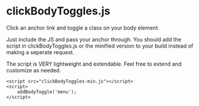 # clickBodyToggles.js
Click an anchor link and toggle a class on your body element.

Just include the JS and pass your anchor through. You should add the script in clickBodyToggles.js or the minified version to your build instead of making a seperate request.

The script is VERY lightweight and extendable. Feel free to extend and customize as needed.

```
<script src="clickBodyToggles-min.js"></script>
<script>
    addBodyToggle('menu');
</script>
```
